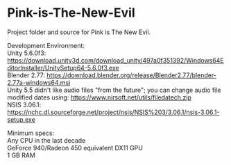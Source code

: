 # Pink-is-The-New-Evil
Project folder and source for Pink is The New Evil.  
  
Development Environment:  
Unity 5.6.0f3: https://download.unity3d.com/download_unity/497a0f351392/Windows64EditorInstaller/UnitySetup64-5.6.0f3.exe  
Blender 2.77: https://download.blender.org/release/Blender2.77/blender-2.77a-windows64.msi  
Unity 5.5 didn't like audio files "from the future"; you can change audio file modified dates using: https://www.nirsoft.net/utils/filedatech.zip  
NSIS 3.06.1: https://nchc.dl.sourceforge.net/project/nsis/NSIS%203/3.06.1/nsis-3.06.1-setup.exe
  
Minimum specs:  
Any CPU in the last decade  
GeForce 940/Radeon 450 equivalent DX11 GPU  
1 GB RAM  
